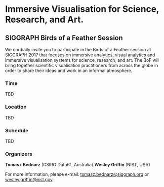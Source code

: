 # Immersive Visualisation for Science, Research, and Art.
## SIGGRAPH Birds of a Feather Session

We cordially invite you to participate in the Birds of a Feather session at
SIGGRAPH 2017 that focuses on immersive analytics, visual analytics and
immersive visualisation systems for science, research, and art. The BoF will
bring together scientific visualisation practitioners from across the globe in
order to share their ideas and work in an informal atmosphere.

### Time

TBD

### Location

TBD

### Schedule

TBD

### Organizers

**Tomasz Bednarz** (CSIRO Data61, Australia)
**Wesley Griffin** (NIST, USA)

For more information, please e-mail:
[tomasz.bednarz@siggraph.org](mailto:tomasz.bednard@siggraph.org) or
[wesley.griffin@nist.gov](mailto:wesley.griffin@nist.gov).

